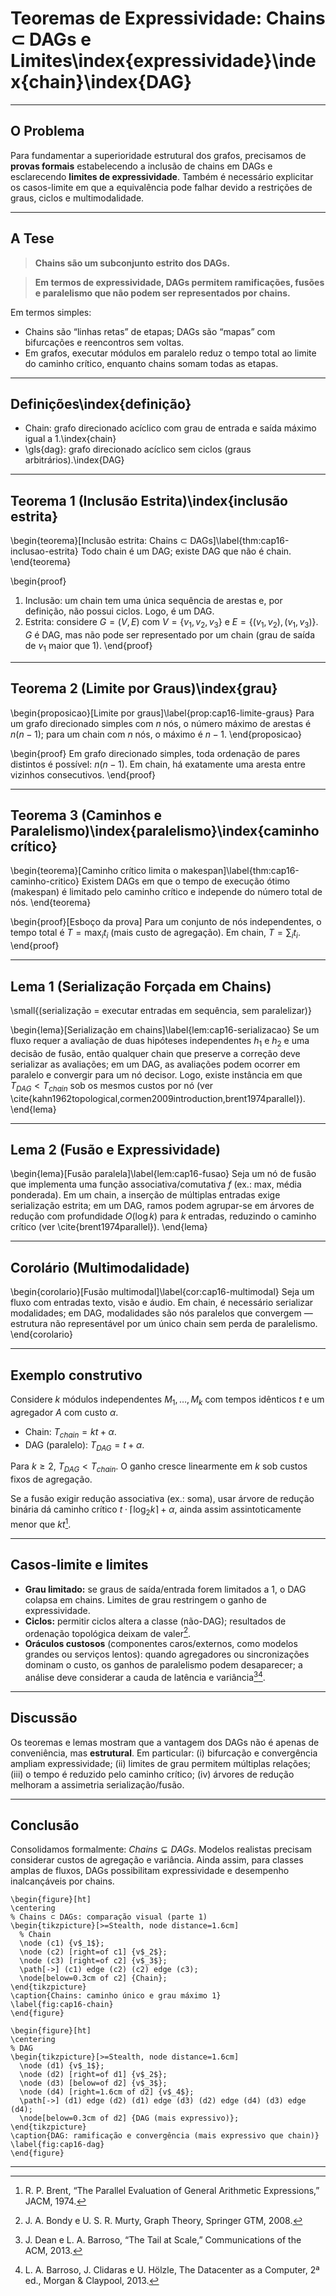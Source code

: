 # Teoremas de Expressividade: Chains $\subset$ DAGs e Limites\index{expressividade}\index{chain}\index{DAG}

---

## O Problema

Para fundamentar a superioridade estrutural dos grafos, precisamos de **provas formais** estabelecendo a inclusão de chains em DAGs e esclarecendo **limites de expressividade**. Também é necessário explicitar os casos-limite em que a equivalência pode falhar devido a restrições de graus, ciclos e multimodalidade.

---

## A Tese

> **Chains são um subconjunto estrito dos DAGs.**

> **Em termos de expressividade, DAGs permitem ramificações, fusões e paralelismo que não podem ser representados por chains.**

Em termos simples:

- Chains são “linhas retas” de etapas; DAGs são “mapas” com bifurcações e reencontros sem voltas.
- Em grafos, executar módulos em paralelo reduz o tempo total ao limite do caminho crítico, enquanto chains somam todas as etapas.

---

## Definições\index{definição}

* Chain: grafo direcionado acíclico com grau de entrada e saída máximo igual a 1.\index{chain}
* \gls{dag}: grafo direcionado acíclico sem ciclos (graus arbitrários).\index{DAG}

---

## Teorema 1 (Inclusão Estrita)\index{inclusão estrita}

\begin{teorema}[Inclusão estrita: Chains $\subset$ DAGs]\label{thm:cap16-inclusao-estrita}
Todo chain é um DAG; existe DAG que não é chain.
\end{teorema}

\begin{proof}
1. Inclusão: um chain tem uma única sequência de arestas e, por definição, não possui ciclos. Logo, é um DAG.
2. Estrita: considere $G=(V,E)$ com $V=\{v_1,v_2,v_3\}$ e $E=\{(v_1,v_2),(v_1,v_3)\}$. $G$ é DAG, mas não pode ser representado por um chain (grau de saída de $v_1$ maior que 1).
\end{proof}

---

## Teorema 2 (Limite por Graus)\index{grau}

\begin{proposicao}[Limite por graus]\label{prop:cap16-limite-graus}
Para um grafo direcionado simples com $n$ nós, o número máximo de arestas é $n(n-1)$; para um chain com $n$ nós, o máximo é $n-1$.
\end{proposicao}

\begin{proof}
Em grafo direcionado simples, toda ordenação de pares distintos é possível: $n(n-1)$. Em chain, há exatamente uma aresta entre vizinhos consecutivos.
\end{proof}

---

## Teorema 3 (Caminhos e Paralelismo)\index{paralelismo}\index{caminho crítico}

\begin{teorema}[Caminho crítico limita o makespan]\label{thm:cap16-caminho-critico}
Existem DAGs em que o tempo de execução ótimo (makespan) é limitado pelo caminho crítico e independe do número total de nós.
\end{teorema}

\begin{proof}[Esboço da prova]
Para um conjunto de nós independentes, o tempo total é $T=\max_i t_i$ (mais custo de agregação). Em chain, $T=\sum_i t_i$.
\end{proof}

---

## Lema 1 (Serialização Forçada em Chains)
\small{(serialização = executar entradas em sequência, sem paralelizar)}

\begin{lema}[Serialização em chains]\label{lem:cap16-serializacao}
Se um fluxo requer a avaliação de duas hipóteses independentes $h_1$ e $h_2$ e uma decisão de fusão, então qualquer chain que preserve a correção deve serializar as avaliações; em um DAG, as avaliações podem ocorrer em paralelo e convergir para um nó decisor. Logo, existe instância em que $T_{DAG}<T_{chain}$ sob os mesmos custos por nó (ver \cite{kahn1962topological,cormen2009introduction,brent1974parallel}).
\end{lema}

---

## Lema 2 (Fusão e Expressividade)

\begin{lema}[Fusão paralela]\label{lem:cap16-fusao}
Seja um nó de fusão que implementa uma função associativa/comutativa $f$ (ex.: max, média ponderada). Em um chain, a inserção de múltiplas entradas exige serialização estrita; em um DAG, ramos podem agrupar-se em árvores de redução com profundidade $O(\log k)$ para $k$ entradas, reduzindo o caminho crítico (ver \cite{brent1974parallel}).
\end{lema}

---

## Corolário (Multimodalidade)

\begin{corolario}[Fusão multimodal]\label{cor:cap16-multimodal}
Seja um fluxo com entradas texto, visão e áudio. Em chain, é necessário serializar modalidades; em DAG, modalidades são nós paralelos que convergem — estrutura não representável por um único chain sem perda de paralelismo.
\end{corolario}

---

## Exemplo construtivo

Considere $k$ módulos independentes $M_1,\ldots,M_k$ com tempos idênticos $t$ e um agregador $A$ com custo $\alpha$.

- Chain: $T_{chain}=kt+\alpha$.
- DAG (paralelo): $T_{DAG}=t+\alpha$.

Para $k\ge 2$, $T_{DAG}<T_{chain}$. O ganho cresce linearmente em $k$ sob custos fixos de agregação.

Se a fusão exigir redução associativa (ex.: soma), usar árvore de redução binária dá caminho crítico $t\cdot \lceil \log_2 k \rceil + \alpha$, ainda assim assintoticamente menor que $kt$[^3].

---

## Casos-limite e limites

- **Grau limitado:** se graus de saída/entrada forem limitados a 1, o DAG colapsa em chains. Limites de grau restringem o ganho de expressividade.
- **Ciclos:** permitir ciclos altera a classe (não-DAG); resultados de ordenação topológica deixam de valer[^4].
- **Oráculos custosos** (componentes caros/externos, como modelos grandes ou serviços lentos): quando agregadores ou sincronizações dominam o custo, os ganhos de paralelismo podem desaparecer; a análise deve considerar a cauda de latência e variância[^5][^6].

---

## Discussão

Os teoremas e lemas mostram que a vantagem dos DAGs não é apenas de conveniência, mas **estrutural**. Em particular: (i) bifurcação e convergência ampliam expressividade; (ii) limites de grau permitem múltiplas relações; (iii) o tempo é reduzido pelo caminho crítico; (iv) árvores de redução melhoram a assimetria serialização/fusão.

---

## Conclusão

Consolidamos formalmente: $Chains \subsetneq DAGs$. Modelos realistas precisam considerar custos de agregação e variância. Ainda assim, para classes amplas de fluxos, DAGs possibilitam expressividade e desempenho inalcançáveis por chains.

```{=latex}
\begin{figure}[ht]
\centering
% Chains ⊂ DAGs: comparação visual (parte 1)
\begin{tikzpicture}[>=Stealth, node distance=1.6cm]
  % Chain
  \node (c1) {v$_1$};
  \node (c2) [right=of c1] {v$_2$};
  \node (c3) [right=of c2] {v$_3$};
  \path[->] (c1) edge (c2) (c2) edge (c3);
  \node[below=0.3cm of c2] {Chain};
\end{tikzpicture}
\caption{Chains: caminho único e grau máximo 1}
\label{fig:cap16-chain}
\end{figure}
```

```{=latex}
\begin{figure}[ht]
\centering
% DAG
\begin{tikzpicture}[>=Stealth, node distance=1.6cm]
  \node (d1) {v$_1$};
  \node (d2) [right=of d1] {v$_2$};
  \node (d3) [below=of d2] {v$_3$};
  \node (d4) [right=1.6cm of d2] {v$_4$};
  \path[->] (d1) edge (d2) (d1) edge (d3) (d2) edge (d4) (d3) edge (d4);
  \node[below=0.3cm of d2] {DAG (mais expressivo)};
\end{tikzpicture}
\caption{DAG: ramificação e convergência (mais expressivo que chain)}
\label{fig:cap16-dag}
\end{figure}
```

---

[^1]: A. B. Kahn, “Topological Sorting of Large Networks,” CACM, 1962.
[^2]: T. H. Cormen et al., Introduction to Algorithms, 3ª ed., MIT Press, 2009.
[^3]: R. P. Brent, “The Parallel Evaluation of General Arithmetic Expressions,” JACM, 1974.
[^4]: J. A. Bondy e U. S. R. Murty, Graph Theory, Springer GTM, 2008.
[^5]: J. Dean e L. A. Barroso, “The Tail at Scale,” Communications of the ACM, 2013.
[^6]: L. A. Barroso, J. Clidaras e U. Hölzle, The Datacenter as a Computer, 2ª ed., Morgan & Claypool, 2013.


